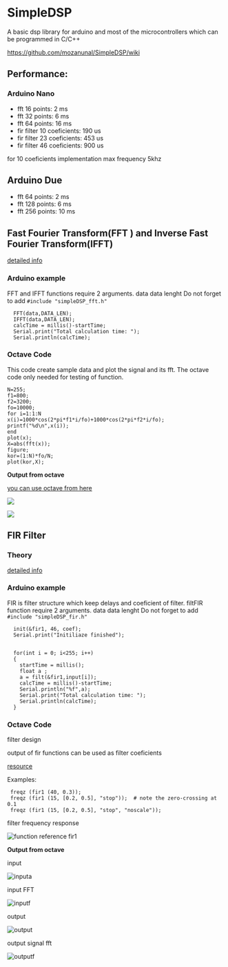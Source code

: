 # SimpleDSP
A basic dsp library for arduino and most of the microcontrollers which can be programmed in C/C++

https://github.com/mozanunal/SimpleDSP/wiki

## Performance:

### Arduino Nano
* fft 16 points: 2 ms
* fft 32 points: 6 ms
* fft 64 points: 16 ms
* fir filter 10 coeficients: 190 us
* fir filter 23 coeficients: 453 us
* fir filter 46 coeficients: 900 us

for 10 coeficients implementation max frequency 5khz

## Arduino Due
* fft 64 points: 2 ms
* fft 128 points: 6 ms
* fft 256 points: 10 ms

## Fast Fourier Transform(FFT ) and Inverse Fast Fourier Transform(IFFT)

[detailed info](https://en.m.wikipedia.org/wiki/Fast_Fourier_transform)

### Arduino example
FFT and IFFT functions require 2 arguments.
data 
data lenght
Do not forget to add `#include "simpleDSP_fft.h"`


```
  FFT(data,DATA_LEN);
  IFFT(data,DATA_LEN);
  calcTime = millis()-startTime;
  Serial.print("Total calculation time: ");
  Serial.println(calcTime);
```

### Octave Code

This code create sample data and plot the signal and its fft. The octave code only needed for testing of function.

```
N=255;
f1=800;
f2=3200;
fo=10000;
for i=1:1:N
x(i)=1000*cos(2*pi*f1*i/fo)+1000*cos(2*pi*f2*i/fo);
printf("%d\n",x(i));
end
plot(x);
X=abs(fft(x));
figure;
kor=(1:N)*fo/N;
plot(kor,X);
```

**Output from octave**

[you can use octave from here](octave-online.net)

![](https://cloud.githubusercontent.com/assets/13440502/22308863/70d2aedc-e351-11e6-9b87-6cf39dec3709.png)

![](https://cloud.githubusercontent.com/assets/13440502/22308869/766d3c5e-e351-11e6-9408-f63909479cdd.png)

## FIR Filter

### Theory

[detailed info](https://en.wikipedia.org/wiki/Finite_impulse_response)

### Arduino example
FIR is filter structure which keep delays and coeficient of filter. filtFIR function require 2 arguments.
data 
data lenght
Do not forget to add `#include "simpleDSP_fir.h"`


```
  init(&fir1, 46, coef);
  Serial.print("Initiliaze finished");
  

  for(int i = 0; i<255; i++)
  {
    startTime = millis();
    float a ;
    a = filt(&fir1,input[i]); 
    calcTime = millis()-startTime;
    Serial.println("%f",a);
    Serial.print("Total calculation time: ");
    Serial.println(calcTime);
  }
```
### Octave Code

filter design

output of fir functions can be used as filter coeficients

[resource](https://octave.sourceforge.io/signal/function/fir1.html)

Examples:

```
 freqz (fir1 (40, 0.3));
 freqz (fir1 (15, [0.2, 0.5], "stop"));  # note the zero-crossing at 0.1
 freqz (fir1 (15, [0.2, 0.5], "stop", "noscale"));
```
filter frequency response

![function reference fir1](https://cloud.githubusercontent.com/assets/13440502/22388029/20f5a6fc-e4e7-11e6-99ed-885fe116be1d.png)


**Output from octave**

input

![inputa](https://cloud.githubusercontent.com/assets/13440502/22374756/305a1d4e-e4b0-11e6-821a-9213b4f8a136.png)

input FFT

![inputf](https://cloud.githubusercontent.com/assets/13440502/22374762/3abf9eee-e4b0-11e6-8e26-c0758e6c13a3.png)

output 

![output](https://cloud.githubusercontent.com/assets/13440502/22374514/24a63a88-e4af-11e6-8bd8-b7fa703bd459.png)

output signal fft

![outputf](https://cloud.githubusercontent.com/assets/13440502/22374645/b0cbd266-e4af-11e6-9266-32aafec12986.png)



